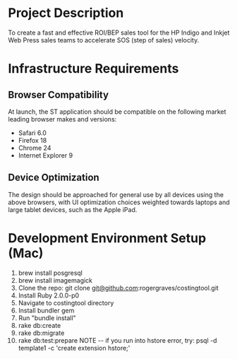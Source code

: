 Project Description
===================
To create a fast and effective ROI/BEP sales tool for the HP Indigo and Inkjet Web Press sales teams to accelerate SOS (step of sales) velocity.

Infrastructure Requirements
===========================

Browser Compatibility
--------------------
At launch, the ST application should be compatible on the following market leading browser makes and versions:
*	Safari 6.0
*	Firefox 18
*	Chrome 24
*	Internet Explorer 9

Device Optimization
-------------------
The design should be approached for general use by all devices using the above browsers, with UI optimization choices weighted towards laptops and large tablet devices, such as the Apple iPad.

Development Environment Setup (Mac)
===================================
1.  brew install posgresql
2.  brew install imagemagick
3.  Clone the repo: git clone git@github.com:rogergraves/costingtool.git
4.  Install Ruby 2.0.0-p0
5.  Navigate to costingtool directory
6.  Install bundler gem
7.  Run "bundle install"
8.  rake db:create
9.  rake db:migrate
10. rake db:test:prepare
NOTE -- if you run into hstore error, try: psql -d template1 -c 'create extension hstore;'
